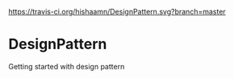 https://travis-ci.org/hishaamn/DesignPattern.svg?branch=master

# DesignPattern
Getting started with design pattern

